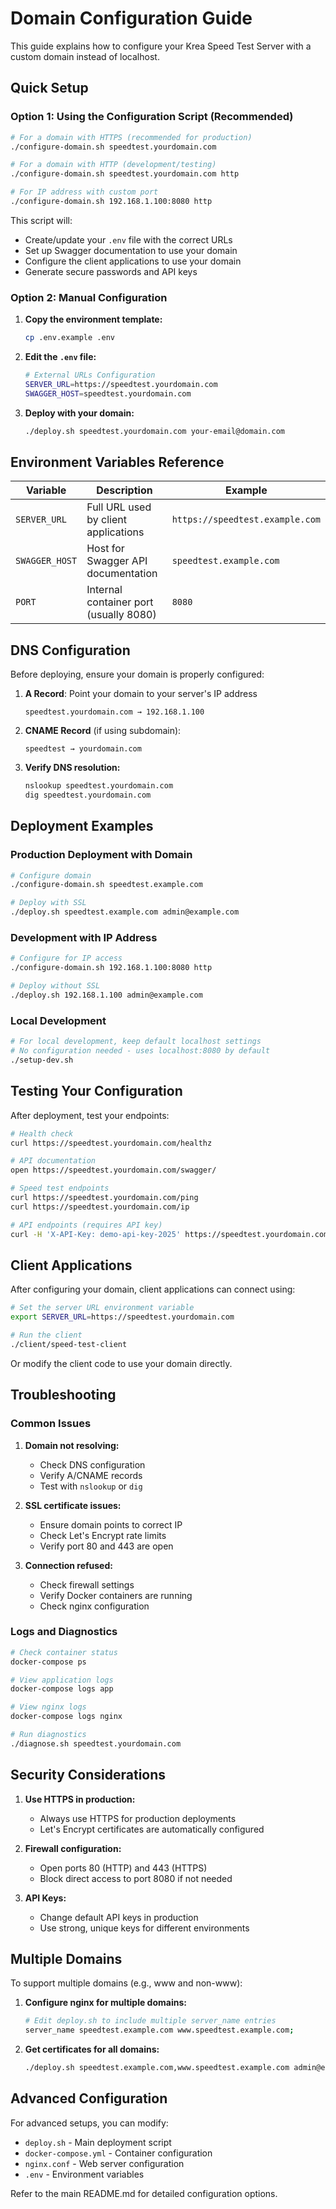 # Domain Configuration Guide

This guide explains how to configure your Krea Speed Test Server with a custom domain instead of localhost.

## Quick Setup

### Option 1: Using the Configuration Script (Recommended)

```bash
# For a domain with HTTPS (recommended for production)
./configure-domain.sh speedtest.yourdomain.com

# For a domain with HTTP (development/testing)
./configure-domain.sh speedtest.yourdomain.com http

# For IP address with custom port
./configure-domain.sh 192.168.1.100:8080 http
```

This script will:
- Create/update your `.env` file with the correct URLs
- Set up Swagger documentation to use your domain
- Configure the client applications to use your domain
- Generate secure passwords and API keys

### Option 2: Manual Configuration

1. **Copy the environment template:**
   ```bash
   cp .env.example .env
   ```

2. **Edit the `.env` file:**
   ```bash
   # External URLs Configuration
   SERVER_URL=https://speedtest.yourdomain.com
   SWAGGER_HOST=speedtest.yourdomain.com
   ```

3. **Deploy with your domain:**
   ```bash
   ./deploy.sh speedtest.yourdomain.com your-email@domain.com
   ```

## Environment Variables Reference

| Variable | Description | Example |
|----------|-------------|---------|
| `SERVER_URL` | Full URL used by client applications | `https://speedtest.example.com` |
| `SWAGGER_HOST` | Host for Swagger API documentation | `speedtest.example.com` |
| `PORT` | Internal container port (usually 8080) | `8080` |

## DNS Configuration

Before deploying, ensure your domain is properly configured:

1. **A Record**: Point your domain to your server's IP address
   ```
   speedtest.yourdomain.com → 192.168.1.100
   ```

2. **CNAME Record** (if using subdomain):
   ```
   speedtest → yourdomain.com
   ```

3. **Verify DNS resolution:**
   ```bash
   nslookup speedtest.yourdomain.com
   dig speedtest.yourdomain.com
   ```

## Deployment Examples

### Production Deployment with Domain
```bash
# Configure domain
./configure-domain.sh speedtest.example.com

# Deploy with SSL
./deploy.sh speedtest.example.com admin@example.com
```

### Development with IP Address
```bash
# Configure for IP access
./configure-domain.sh 192.168.1.100:8080 http

# Deploy without SSL
./deploy.sh 192.168.1.100 admin@example.com
```

### Local Development
```bash
# For local development, keep default localhost settings
# No configuration needed - uses localhost:8080 by default
./setup-dev.sh
```

## Testing Your Configuration

After deployment, test your endpoints:

```bash
# Health check
curl https://speedtest.yourdomain.com/healthz

# API documentation
open https://speedtest.yourdomain.com/swagger/

# Speed test endpoints
curl https://speedtest.yourdomain.com/ping
curl https://speedtest.yourdomain.com/ip

# API endpoints (requires API key)
curl -H 'X-API-Key: demo-api-key-2025' https://speedtest.yourdomain.com/api/tests
```

## Client Applications

After configuring your domain, client applications can connect using:

```bash
# Set the server URL environment variable
export SERVER_URL=https://speedtest.yourdomain.com

# Run the client
./client/speed-test-client
```

Or modify the client code to use your domain directly.

## Troubleshooting

### Common Issues

1. **Domain not resolving:**
   - Check DNS configuration
   - Verify A/CNAME records
   - Test with `nslookup` or `dig`

2. **SSL certificate issues:**
   - Ensure domain points to correct IP
   - Check Let's Encrypt rate limits
   - Verify port 80 and 443 are open

3. **Connection refused:**
   - Check firewall settings
   - Verify Docker containers are running
   - Check nginx configuration

### Logs and Diagnostics

```bash
# Check container status
docker-compose ps

# View application logs
docker-compose logs app

# View nginx logs
docker-compose logs nginx

# Run diagnostics
./diagnose.sh speedtest.yourdomain.com
```

## Security Considerations

1. **Use HTTPS in production:**
   - Always use HTTPS for production deployments
   - Let's Encrypt certificates are automatically configured

2. **Firewall configuration:**
   - Open ports 80 (HTTP) and 443 (HTTPS)
   - Block direct access to port 8080 if not needed

3. **API Keys:**
   - Change default API keys in production
   - Use strong, unique keys for different environments

## Multiple Domains

To support multiple domains (e.g., www and non-www):

1. **Configure nginx for multiple domains:**
   ```bash
   # Edit deploy.sh to include multiple server_name entries
   server_name speedtest.example.com www.speedtest.example.com;
   ```

2. **Get certificates for all domains:**
   ```bash
   ./deploy.sh speedtest.example.com,www.speedtest.example.com admin@example.com
   ```

## Advanced Configuration

For advanced setups, you can modify:

- `deploy.sh` - Main deployment script
- `docker-compose.yml` - Container configuration
- `nginx.conf` - Web server configuration
- `.env` - Environment variables

Refer to the main README.md for detailed configuration options.
